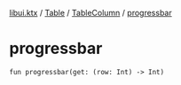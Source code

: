 [libui.ktx](../../README.md) / [Table](../README.md) / [TableColumn](README.md) / [progressbar](progressbar.md)

# progressbar

`fun progressbar(get: (row: Int) -> Int)`
